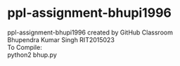 # ppl-assignment-bhupi1996  
ppl-assignment-bhupi1996 created by GitHub Classroom  
Bhupendra Kumar Singh RIT2015023  
To Compile:  
python2 bhup.py
